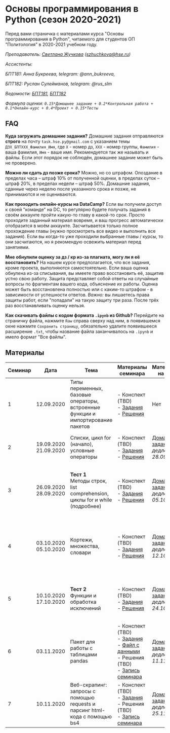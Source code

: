 # Основы программирования в Python (сезон 2020-2021)

Перед вами страничка с материалами курса "Основы программирования в Python", читаемого для студентов ОП "Политология" в 2020-2021 учебном году.

_Преподаватель: [Светлана Жучкова](https://www.hse.ru/staff/lanalob) (szhuchkova@hse.ru)_

_Ассистенты:_ 

_БПТ181: Анна Букреева, telegram: @ann_bukreeva,_ 

_БПТ182: Руслан Сулейманов, telegram: @rus_slm_

_Ведомости: [БПТ181](https://docs.google.com/spreadsheets/d/15VZUoyeZrWSzl9OMF55MyAd_k6ho2UC-94af75bP_mo/edit?usp=sharing), [БПТ182](https://docs.google.com/spreadsheets/d/1bikjCepPd9OVVd0p2gwwyryg9d-N_22uAMuDhNdWqcE/edit?usp=sharing)_

_Формула оценки: `0.15*Домашнее задание + 0.2*Контрольная работа + 0.1*Онлайн-курс + 0.4*Проект + 0.15*Тесты`_


## FAQ
**Куда загружать домашние задания?** Домашние задания отправляются **строго** на почту `task.hse.py@gmail.com` с указанием темы `ДЗX_БПТXXX_Фамилия_Имя`, где `Х` - номер дз, `ХХХ` - номер группы, `Фамилия` - ваша фамилия, `Имя` - ваше имя. Рекомендуется так же называть и файлы. Если этот порядок не соблюдён, домашнее задание может быть не проверено.

**Можно ли сдать дз позже срока?** Можно, но со штрафом. Опоздание в пределах часа – штраф 10% от полученной оценки, в пределах суток – штраф 20%, в пределах недели – штраф 50%. Домашние задания, сданные через неделю после указанного срока и позже, не принимаются и не оцениваются.

**Как проходить онлайн-курсы на DataCamp?** Если вы получили доступ к своей "команде" на DC, то регулярно будете получать задания в своём аккаунте пройти какую-то главу в какой-то срок. Просто проходите заданный материал вовремя, и ваш прогресс автоматически отобразится в моём аккаунте. Засчитывается только полное прохождение главы (нужно просмотреть все видео и выполнить все задания). Если вы когда-то уже проходили выбранные главы / курсы, то они засчитаются, но я рекомендую освежить материал перед занятиями.

**Мне обнулили оценку за дз / кр из-за плагиата, могу ли я её восстановить?**  На нашем курсе предполагается, что все задания, кроме проекта, выполняются самостоятельно. Если ваша оценка обнулена из-за списывания, вы имеете право восстановить её, защитив устно свою работу. Защита представляет собой ответы на случайные вопросы по фрагментам вашего кода, объяснение их работы. Оценка может быть восстановлена полностью или с каким-то штрафом - в зависимости от успешности ответов. *Важно:* вы лишаетесь права защиты работ, если "попадали" на такую защиту три раза. После трёх раз восстанавливать оценку нельзя.

**Как скачивать файлы с кодом формата `.ipynb` из Github?** Перейдите на страничку файла, нажмите `Raw` справа сверху над ним, в появившемся окне нажмите `Сохранить страницу`, обязательно удалите появившееся расширение `.txt`, чтобы название файла заканчивалось на `.ipynb` и имело формат "Все файлы".


## Материалы

| Семинар | Дата | Тема | Материалы семинара | Материалы на дом | Главы DataCamp |
|---------|------|------|--------------------|------------------|----------------| 
| 1 | 12.09.2020 | Типы переменных, базовые операторы, встроенные функции и импортирование пакетов | - Конспект (TBD) <br> - [Задания](https://github.com/LanaLob/Plt_Python_2020/blob/master/Seminar%20tasks/seminar1.ipynb) <br> - [Решения](https://github.com/LanaLob/Plt_Python_2020/blob/master/Seminar%20tasks/seminar1_keys.ipynb)| Нет | [Introduction to Python](https://learn.datacamp.com/courses/intro-to-python-for-data-science) / Python Basics <br> *дедлайн: 25.09.20* |
| 2 | 19.09.2020 <br> 21.09.2020 | Списки, цикл for (начало), условные операторы | - Конспект (TBD) <br> - [Задания](https://github.com/LanaLob/Plt_Python_2020/blob/master/Seminar%20tasks/seminar2.ipynb) <br> - [Решения](https://github.com/LanaLob/Plt_Python_2020/blob/master/Seminar%20tasks/seminar2-keys.ipynb)| [Домашнее задание 1](https://github.com/LanaLob/Plt_Python_2020/blob/master/Homeworks/homework1.ipynb) <br> *дедлайн: 28.09.20* | [Introduction to Python](https://learn.datacamp.com/courses/intro-to-python-for-data-science) / Python Lists <br> *дедлайн: 25.09.20* | 
| 3 | 26.09.2020 <br> 28.09.2020 | **Тест 1** <br> Методы строк, list comprehension, циклы for и while (подробнее) | - Конспект (TBD) <br> - [Задания](https://github.com/LanaLob/Plt_Python_2020/blob/master/Seminar%20tasks/seminar3.ipynb) <br> - [Решения](https://github.com/LanaLob/Plt_Python_2020/blob/master/Seminar%20tasks/seminar3-keys.ipynb)| [Домашнее задание 2](https://github.com/LanaLob/Plt_Python_2020/blob/master/Homeworks/homework2.ipynb) <br> *дедлайн: 05.10.20* | [Data Types for Data Science in Python](https://www.datacamp.com/courses/data-types-for-data-science) / Fundamental data types <br> *дедлайн: 10.10.20* | 
| 4 | 03.10.2020 <br> 05.10.2020 | Кортежи, множества, словари | - Конспект (TBD) <br> - [Задания](https://github.com/LanaLob/Plt_Python_2020/blob/master/Seminar%20tasks/seminar4.ipynb) <br> - [Решения](https://github.com/LanaLob/Plt_Python_2020/blob/master/Seminar%20tasks/seminar4_keys.ipynb)| [Домашнее задание 3](https://github.com/LanaLob/Plt_Python_2020/blob/master/Homeworks/homework3.ipynb) <br> *дедлайн: 12.10.20* | [Data Types for Data Science in Python](https://www.datacamp.com/courses/data-types-for-data-science) / Dictionaries - the root of Python <br> *дедлайн: 10.10.20* | 
| 5 | 10.10.2020 <br> 17.10.2020 | **Тест 2** <br> Функции и обработка исключений | - Конспект (TBD) <br> - [Задания](https://github.com/LanaLob/Plt_Python_2020/blob/master/Seminar%20tasks/seminar5.ipynb) <br> - [Решения](https://github.com/LanaLob/Plt_Python_2020/blob/master/Seminar%20tasks/seminar5_keys.ipynb)| [Домашнее задание 4](https://github.com/LanaLob/Plt_Python_2020/blob/master/Homeworks/homework4.ipynb) <br> *дедлайн: 24.10.20* | [Introduction to Python](https://learn.datacamp.com/courses/intro-to-python-for-data-science) / Functions and Packages <br> *дедлайн: 24.10.20* | 
| 6 | 03.11.2020 | Пакет для работы с таблицами pandas | - Конспект (TBD) <br> - [Задания](https://github.com/LanaLob/Plt_Python_2020/blob/master/Seminar%20tasks/seminar6.ipynb) <br> - [Файл с данными](https://github.com/LanaLob/Plt_Python_2020/blob/master/Seminar%20tasks/StudentsPerformance.csv) <br> - Решения (TBD) <br> - [Запись семинара](https://yadi.sk/d/Z9QPkLqUJodvUw) | [Домашнее задание 5](https://github.com/LanaLob/Plt_Python_2020/blob/master/Homeworks/homework5.ipynb) <br> *дедлайн: 11.11.20* | [Manipulating DataFrames with pandas](https://learn.datacamp.com/courses/manipulating-dataframes-with-pandas) / Extracting and transforming data <br> *дедлайн: 11.11.20* |
| 7 | 10.11.2020 | Веб-скрапинг: запросы с помощью requests и парсинг html-кода с помощью bs4 | - Конспект (TBD) <br> - [Задания](https://github.com/LanaLob/Plt_Python_2020/blob/master/Seminar%20tasks/seminar7.ipynb) <br>  - Решения (TBD) <br> - [Запись семинара](https://yadi.sk/i/rhVxQx2zrKP3gw) | [Домашнее задание 6](https://github.com/LanaLob/Plt_Python_2020/blob/master/Homeworks/homework6.ipynb) <br> *дедлайн: 25.11.20* | [Manipulating DataFrames with pandas](https://learn.datacamp.com/courses/manipulating-dataframes-with-pandas) / Advanced indexing <br> *дедлайн: 25.11.20* |
